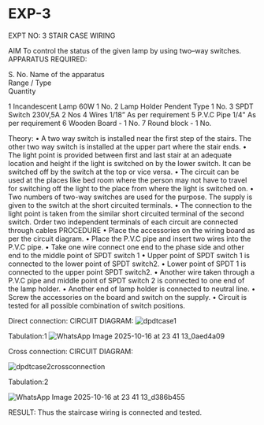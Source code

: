 # EXP-3
EXPT NO: 3				STAIR CASE WIRING                     

 
AIM
 To control the status of the given lamp by using two–way switches. 
APPARATUS REQUIRED:

S. No.
Name of the apparatus	
Range / Type	
Quantity

1	Incandescent Lamp	60W	1 No.
2	Lamp Holder	Pendent Type	1 No.
3	SPDT Switch	230V,5A	2 Nos
4	Wires	1/18”	As per requirement
5	P.V.C Pipe	1/4"	As per requirement
6	Wooden Board	-	1 No.
7	Round block	-	1 No.


Theory:
•	A two way switch is installed near the first step of the stairs. The other two way switch is installed at the upper part where the stair ends.
•	The light point is provided between first and last stair at an adequate location and height if the light is switched on by the lower switch. It can be switched off by the switch at the top or vice versa.
•	The circuit can be used at the places like bed room where the person may  not  have  to  travel for switching off the light to the place from where the light is switched on.
•	Two  numbers  of  two-way  switches  are  used  for  the  purpose.  The supply is given to the switch at the short circuited terminals.
•	The  connection  to  the  light  point  is  taken  from  the  similar  short circuited  terminal  of  the   second  switch.   Order  two  independent terminals of each circuit are connected through  cables 
PROCEDURE
•  Place the accessories on the wiring board as per the circuit diagram.
•  Place the P.V.C pipe and insert two wires into the P.V.C pipe.
•	Take one wire connect one end to the phase side and other end to the middle point of SPDT switch 1
•  Upper point of SPDT switch 1 is connected to the lower point of SPDT
switch2.
•  Lower point of SPDT 1 is connected to the upper point SPDT switch2.
•	Another wire taken through a P.V.C pipe and middle point of SPDT switch 2 is connected to one end of the lamp holder.
•  Another end of lamp holder is connected to neutral line.
•  Screw the accessories on the board and switch on the supply.
•  Circuit is tested for all possible combination of switch positions.


Direct connection: CIRCUIT DIAGRAM: 
![dpdtcase1](https://github.com/user-attachments/assets/ddfe5373-7e81-4c74-8c98-29a6dcaf7b51)

Tabulation:1
![WhatsApp Image 2025-10-16 at 23 41 13_0aed4a09](https://github.com/user-attachments/assets/290a8e54-26dc-42ba-b21a-37b089238c10)

	
Cross connection: CIRCUIT DIAGRAM:

![dpdtcase2crossconnection](https://github.com/user-attachments/assets/f7cc57df-bb36-4879-80e0-2bfd45ffe607)

Tabulation:2

![WhatsApp Image 2025-10-16 at 23 41 13_d386b455](https://github.com/user-attachments/assets/e524c9e4-c77c-4f3c-81c9-66d93608b81c)

RESULT:
Thus the staircase wiring is connected and tested.
